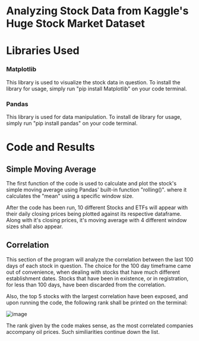<h1> Analyzing Stock Data from Kaggle's Huge Stock Market Dataset </h1>

<h1>  Libraries Used </h1>
<h3> Matplotlib </h3>
 This library is used to visualize the stock data in question. 
 To install the library for usage, simply run "pip install Matplotlib" on your code terminal. 

<h3> Pandas </h3>
This library is used for data manipulation. To install de library for usage, simply run "pip install pandas" on your code terminal.

<h1> Code and Results </h1>
<h2> Simple Moving Average </h2>
<p> The first function of the code is used to calculate and plot the stock's simple moving
average using Pandas' built-in function "rolling()". where it calculates the "mean" using a specific window
size. </p>
<p> After the code has been run, 10 different Stocks and ETFs will appear
with their daily closing prices being plotted against its respective dataframe. Along
with it's closing prices, it's moving average with 4 different window sizes shall also appear.</p>

<h2> Correlation </h2>
<p>This section of the program will analyze the correlation between
the last 100 days of each stock in question. The choice for the 100 
day timeframe came out of convenience, when dealing with stocks that have
much different establishment dates. Stocks that have been in existence, or in registration, 
for less than 100 days, have been discarded from the correlation.</p>

<p> Also, the top 5 stocks with the largest correlation have been exposed, and upon running the code,
the following rank shall be printed on the terminal: </p>

![image](https://github.com/user-attachments/assets/9b7a7a28-d0cb-4319-bacd-b28d711d5642)

<p> The rank given by the code makes sense, as the most correlated companies accompany oil prices. Such similiarities continue down the list. </p>
